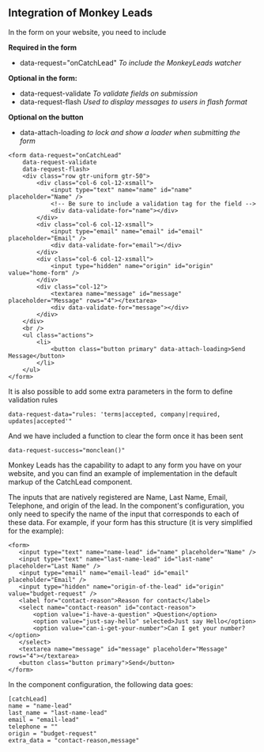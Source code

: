 Integration of Monkey Leads
-

In the form on your website, you need to include

**Required in the form**

- data-request="onCatchLead" *To include the MonkeyLeads watcher*

**Optional in the form:**

- data-request-validate *To validate fields on submission*
- data-request-flash *Used to display messages to users in flash format*

**Optional on the button**

- data-attach-loading *to lock and show a loader when submitting the form*


```
<form data-request="onCatchLead"
    data-request-validate
    data-request-flash>
    <div class="row gtr-uniform gtr-50">
        <div class="col-6 col-12-xsmall">
            <input type="text" name="name" id="name" placeholder="Name" />
            <!-- Be sure to include a validation tag for the field -->
            <div data-validate-for="name"></div>
        </div>
        <div class="col-6 col-12-xsmall">
            <input type="email" name="email" id="email" placeholder="Email" />
            <div data-validate-for="email"></div>
        </div>
        <div class="col-6 col-12-xsmall">
            <input type="hidden" name="origin" id="origin" value="home-form" />
        </div>
        <div class="col-12">
            <textarea name="message" id="message" placeholder="Message" rows="4"></textarea>
            <div data-validate-for="message"></div>
        </div>
    </div>
    <br />
    <ul class="actions">
        <li>
            <button class="button primary" data-attach-loading>Send Message</button>
        </li>
    </ul>
</form>
```

It is also possible to add some extra parameters in the form to define validation rules

```
data-request-data="rules: 'terms|accepted, company|required, updates|accepted'"
```
 
And we have included a function to clear the form once it has been sent

```
data-request-success="monclean()" 
```

Monkey Leads has the capability to adapt to any form you have on your website, and you can find an example of implementation in the default markup of the CatchLead component.

The inputs that are natively registered are 
Name, Last Name, Email, Telephone, and origin of the lead. In the component's configuration, you only need to specify the name of the input that corresponds to each of these data. For example, if your form has this structure (it is very simplified for the example):

 ```
<form>
    <input type="text" name="name-lead" id="name" placeholder="Name" />
    <input type="text" name="last-name-lead" id="last-name" placeholder="Last Name" />
    <input type="email" name="email-lead" id="email" placeholder="Email" />
    <input type="hidden" name="origin-of-the-lead" id="origin" value="budget-request" />
    <label for="contact-reason">Reason for contact</label>
    <select name="contact-reason" id="contact-reason">
        <option value="i-have-a-question" >Question</option>
        <option value="just-say-hello" selected>Just say Hello</option>
        <option value="can-i-get-your-number">Can I get your number?</option>
    </select>
    <textarea name="message" id="message" placeholder="Message" rows="4"></textarea>
    <button class="button primary">Send</button>
</form>
 ```
 
In the component configuration, the following data goes:

```
[catchLead]
name = "name-lead"
last_name = "last-name-lead"
email = "email-lead"
telephone = ""
origin = "budget-request"
extra_data = "contact-reason,message"
```
